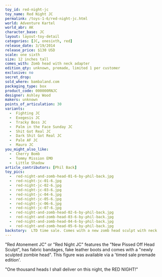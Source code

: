 ```yaml
---
toy_id: red-night-jc
toy_name: Red Night JC
permalink: /toys-1-6/red-night-jc.html
world: Adventure Kartel
world_abr: AK
character_base: JC
layout: layout-toy-detail
categories: [JC, onesixth, red]
release_date: 3/19/2014
release_price: $130 USD
scale: one sixth
size: 12 inches tall
comes_with: Zomb head with neck adapter
edition_qty: unknown, premade, limited 1 per customer
exclusive: no
secret_drop:
sold_where: bambaland.com
packaging_type: box
product_code: 000000RNJC
designer: Ashley Wood
makers: unknown
points_of_articulation: 30
variants: 
  -  Fighting JC
  -  Exegesis JC
  -  Tracky Boss JC
  -  Palm in the Face Sunday JC
  -  Shit Got Real JC
  -  Dark Shit Got Real JC
  -  Pale AF JC
  -  Mauro JC
you_might_also_like:
  -  Cherry Bomb
  -  Tommy Mission EMO
  -  Little Shadow   
article_contributors: [Phil Back]
toy_pics:
  -  red-night-and-zomb-head-01-6-by-phil-back.jpg
  -  red-night-jc-01-6.jpg
  -  red-night-jc-02-6.jpg 
  -  red-night-jc-03-6.jpg
  -  red-night-jc-04-6.jpg
  -  red-night-jc-05-6.jpg 
  -  red-night-jc-06-6.jpg 
  -  red-night-jc-07-6.jpg 
  -  red-night-and-zomb-head-02-6-by-phil-back.jpg
  -  red-night-and-zomb-head-03-6-by-phil-back.jpg
  -  red-night-and-zomb-head-04-6-by-phil-back.jpg
  -  red-night-and-zomb-head-05-6-by-phil-back.jpg
backstory:  LTD time sale. Comes with a new zomb head sculpt with neck adapter
---
```

"Red Atonement JC" or "Red Night JC" features the "New Pissed Off Head Sculpt", has fabric bandages, fake leather boots and comes with a "newly sculpted zombie head". This figure was available via a 'timed sale premade edition'.

"One thousand heads I shall deliver on this night, the RED NIGHT!"
